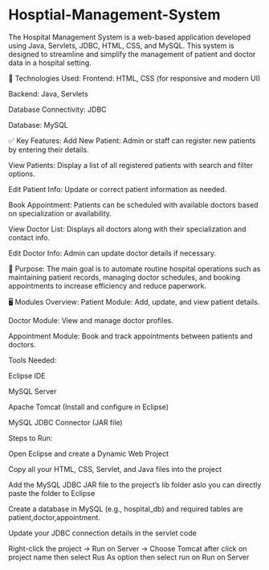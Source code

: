 
# Hosptial-Management-System
The Hospital Management System is a web-based application developed using Java, Servlets, JDBC, HTML, CSS, and MySQL. This system is designed to streamline and simplify the management of patient and doctor data in a hospital setting.

🔧 Technologies Used:
Frontend: HTML, CSS (for responsive and modern UI)

Backend: Java, Servlets

Database Connectivity: JDBC

Database: MySQL

✅ Key Features:
Add New Patient: Admin or staff can register new patients by entering their details.

View Patients: Display a list of all registered patients with search and filter options.

Edit Patient Info: Update or correct patient information as needed.

Book Appointment: Patients can be scheduled with available doctors based on specialization or availability.

View Doctor List: Displays all doctors along with their specialization and contact info.

Edit Doctor Info: Admin can update doctor details if necessary.

🎯 Purpose:
The main goal is to automate routine hospital operations such as maintaining patient records, managing doctor schedules, and booking appointments to increase efficiency and reduce paperwork.

🖥️ Modules Overview:
Patient Module: Add, update, and view patient details.

Doctor Module: View and manage doctor profiles.

Appointment Module: Book and track appointments between patients and doctors.

Tools Needed:

Eclipse IDE

MySQL Server

Apache Tomcat (Install and configure in Eclipse)

MySQL JDBC Connector (JAR file)

Steps to Run:

Open Eclipse and create a Dynamic Web Project

Copy all your HTML, CSS, Servlet, and Java files into the project

Add the MySQL JDBC JAR file to the project’s lib folder
aslo you can directly paste the folder to Eclipse

Create a database in MySQL (e.g., hospital_db) and required tables
are patient,doctor,appointment.

Update your JDBC connection details in the servlet code

Right-click the project → Run on Server → Choose Tomcat
after click on project name then select Rus As option
then select run on Run on Server
